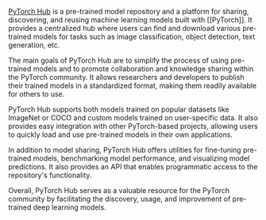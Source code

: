 
[PyTorch Hub](https://pytorch.org/hub/) is a pre-trained model repository and a platform for sharing, discovering, and reusing machine learning models built with [[PyTorch]]. It provides a centralized hub where users can find and download various pre-trained models for tasks such as image classification, object detection, text generation, etc.

The main goals of PyTorch Hub are to simplify the process of using pre-trained models and to promote collaboration and knowledge sharing within the PyTorch community. It allows researchers and developers to publish their trained models in a standardized format, making them readily available for others to use.

PyTorch Hub supports both models trained on popular datasets like ImageNet or COCO and custom models trained on user-specific data. It also provides easy integration with other PyTorch-based projects, allowing users to quickly load and use pre-trained models in their own applications.

In addition to model sharing, PyTorch Hub offers utilities for fine-tuning pre-trained models, benchmarking model performance, and visualizing model predictions. It also provides an API that enables programmatic access to the repository's functionality.

Overall, PyTorch Hub serves as a valuable resource for the PyTorch community by facilitating the discovery, usage, and improvement of pre-trained deep learning models.